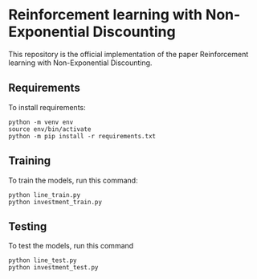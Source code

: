 # Reinforcement learning with Non-Exponential Discounting

This repository is the official implementation of the paper Reinforcement learning with Non-Exponential Discounting.

## Requirements

To install requirements:

```setup
python -m venv env
source env/bin/activate
python -m pip install -r requirements.txt
```

## Training

To train the models, run this command:

```train
python line_train.py
python investment_train.py
```

## Testing

To test the models, run this command

```test
python line_test.py
python investment_test.py
```
